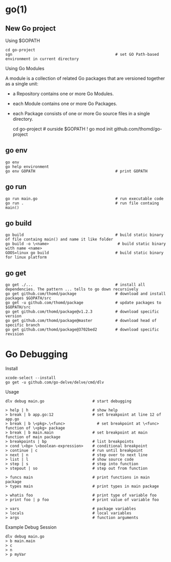 # go(1)

## New Go project

Using $GOPATH

    cd go-project
    sgn                                             # set GO Path-based environment in current directory

Using Go Modules

A module is a collection of related Go packages that are versioned together as a single unit:

* a Repository contains one or more Go Modules.
* each Module contains one or more Go Packages.
* each Package consists of one or more Go source files in a single directory.

    cd go-project                                   # ourside $GOPATH !
    go mod init github.com/thomd/go-project


## go env

    go env
    go help environment
    go env GOPATH                                   # print GOPATH

## go run

    go run main.go                                  # run executable code
    go run .                                        # run file containg main()

## go build

    go build                                        # build static binary of file containg main() and name it like folder
    go build -o \<name>                              # build static binary with name <name>
    GOOS=linux go build                             # build static binary for linux platform

## go get

    go get ./...                                    # install all dependencies. The pattern ... tells to go down recursively
    go get github.com/thomd/package                 # download and install packages $GOPATH/src
    go get -u github.com/thomd/package              # update packages to $GOPATH/src
    go get github.com/thomd/package@v1.2.3          # download specific version
    go get github.com/thomd/package@master          # download head of specific branch
    go get github.com/thomd/package@3702bed2        # download specific revision

# Go Debugging

Install

    xcode-select --install
    go get -u github.com/go-delve/delve/cmd/dlv

Usage

    dlv debug main.go                     # start debugging

    > help | h                            # show help
    > break | b app.go:12                 # set breakpoint at line 12 of app.go
    > break | b \<pkg>.\<func>              # set breakpoint at \<func> function of \<pkg> package
    > break | b main.main                 # set breakpoint at main function of main package
    > breakpoints | bp                    # list breakpoints
    > cond \<bp> \<boolean-expression>    # conditional breakpoint
    > continue | c                        # run until breakpoint
    > next | n                            # step over to next line
    > list | l                            # show source code
    > step | s                            # step into function
    > stepout | so                        # step out from function

    > funcs main                          # print functions in main package
    > types main                          # print types in main package

    > whatis foo                          # print type of variable foo
    > print foo | p foo                   # print value of variable foo

    > vars                                # package variables
    > locals                              # local variables
    > args                                # function arguments

  Example Debug Session

    dlv debug main.go
    > b main.main
    > c
    > n
    > p myVar
